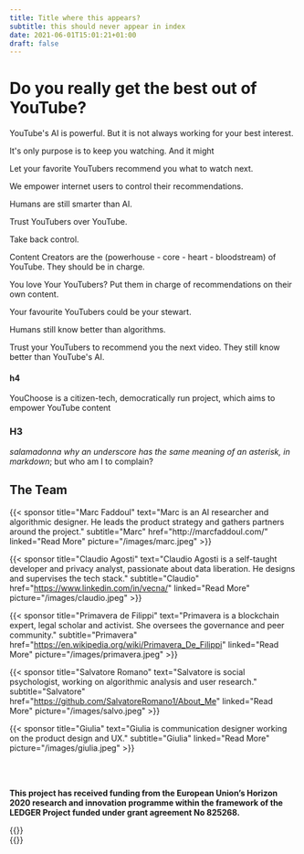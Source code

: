 ```yaml
---
title: Title where this appears?
subtitle: this should never appear in index
date: 2021-06-01T15:01:21+01:00
draft: false
---
```


# Do you really get the best out of YouTube?

YouTube's AI is powerful. But it is not always working for your best interest.

It's only purpose is to keep you watching. And it might 

Let your favorite YouTubers recommend you what to watch next.

We empower internet users to control their recommendations.
 
Humans are still smarter than AI.

Trust YouTubers over YouTube.

Take back control.

Content Creators are the (powerhouse - core - heart - bloodstream) of YouTube. They should be in charge. 

You love Your YouTubers? Put them in charge of recommendations on their own content.

Your favourite YouTubers could be your stewart.

Humans still know better than algorithms. 

Trust your YouTubers to recommend you the next video. They still know better than YouTube's AI.


#### h4

YouChoose is a citizen-tech, democratically run  project, which aims to empower YouTube content

### H3

_salamadonna why an underscore has the same meaning of an asterisk, in markdown_; but who am I to complain?

## The Team

<div class="card-deck">
  {{< sponsor
      title="Marc Faddoul"
      text="Marc is an AI researcher and algorithmic designer. He leads the product strategy and gathers partners around the project."
      subtitle="Marc"
      href="http://marcfaddoul.com/"
      linked="Read More"
      picture="/images/marc.jpeg" >}}

  {{< sponsor
      title="Claudio Agosti"
      text="Claudio Agosti is a self-taught developer and privacy analyst, passionate about data liberation. He designs and supervises the tech stack."
      subtitle="Claudio"
      href="https://www.linkedin.com/in/vecna/"
      linked="Read More"
      picture="/images/claudio.jpeg" >}}

  {{< sponsor
      title="Primavera de Filippi"
      text="Primavera is a blockchain expert, legal scholar and activist. She oversees the governance and peer community."
      subtitle="Primavera"
      href="https://en.wikipedia.org/wiki/Primavera_De_Filippi"
      linked="Read More"
      picture="/images/primavera.jpeg" >}}

  {{< sponsor
      title="Salvatore Romano"
      text="Salvatore is social psychologist, working on algorithmic analysis and user research."
      subtitle="Salvatore"
      href="https://github.com/SalvatoreRomano1/About_Me"
      linked="Read More"
      picture="/images/salvo.jpeg" >}}
      
  {{< sponsor
      title="Giulia"
      text="Giulia is communication designer working on the product design and UX."
      subtitle="Giulia"
      linked="Read More"
      picture="/images/giulia.jpeg" >}}
      
</div>

<br>
<br>

**This project has received funding from the European Union’s Horizon 2020 research and innovation programme within the framework of the LEDGER Project funded under grant agreement No 825268.**

<div class="container">
<div class="row">
<div class="col-sm">
{{<simplepict href="/images/ledger-logo.png">}}
</div>
<div class="col-sm">
{{<simplepict href="/images/eu-logo.jpeg">}}
</div>
</div>
</div>
